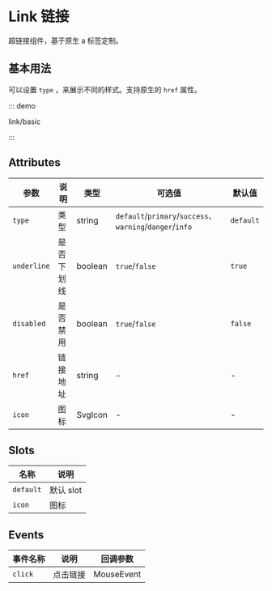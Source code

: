 # Link 链接

超链接组件，基于原生 a 标签定制。

## 基本用法

可以设置 `type` ，来展示不同的样式。支持原生的 `href` 属性。

::: demo

link/basic

:::

## Attributes

| 参数        | 说明       | 类型    | 可选值                                                   | 默认值    |
| ----------- | ---------- | ------- | -------------------------------------------------------- | --------- |
| `type`      | 类型       | string  | `default`/`primary`/`success`、`warning`/`danger`/`info` | `default` |
| `underline` | 是否下划线 | boolean | `true`/`false`                                           | `true`    |
| `disabled`  | 是否禁用   | boolean | `true`/`false`                                           | `false`   |
| `href`      | 链接地址   | string  | -                                                        | -         |
| `icon`      | 图标       | SvgIcon | -                                                        | -         |

## Slots

| 名称      | 说明      |
| --------- | --------- |
| `default` | 默认 slot |
| `icon`    | 图标      |

## Events

| 事件名称 | 说明     | 回调参数   |
| -------- | -------- | ---------- |
| `click`  | 点击链接 | MouseEvent |
